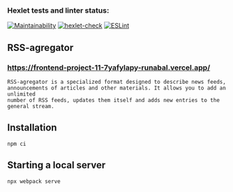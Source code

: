 ### Hexlet tests and linter status:

[![Maintainability](https://api.codeclimate.com/v1/badges/feabb81fb1f20adb2d69/maintainability)](https://codeclimate.com/github/runabal/frontend-project-11/maintainability)
[![hexlet-check](https://github.com/runabal/frontend-project-11/actions/workflows/hexlet-check.yml/badge.svg)](https://github.com/runabal/frontend-project-11/actions/workflows/hexlet-check.yml)
[![ESLint](https://github.com/runabal/frontend-project-11/actions/workflows/eslint.yml/badge.svg)](https://github.com/runabal/frontend-project-11/actions/workflows/eslint.yml)

## RSS-agregator

### https://frontend-project-11-7yafylapy-runabal.vercel.app/
```
RSS-agregator is a specialized format designed to describe news feeds,
announcements of articles and other materials. It allows you to add an unlimited
number of RSS feeds, updates them itself and adds new entries to the general stream.
```

## Installation

```
npm ci
```

## Starting a local server

```
npx webpack serve
```
